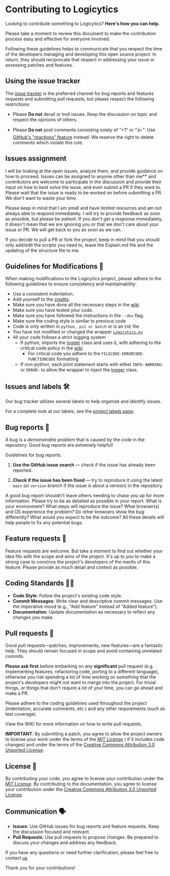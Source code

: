 # Contributing to Logicytics

Looking to contribute something to Logicytics? **Here's how you can help.**

Please take a moment to review this document to make the contribution
process easy and effective for everyone involved.

Following these guidelines helps to communicate that you respect the time of
the developers managing and developing this open source project. In return,
they should reciprocate that respect in addressing your issue or assessing
patches and features.

## Using the issue tracker

The [issue tracker](https://github.com/DefinetlyNotAI/Logicytics/issues) is
the preferred channel for bug reports and features requests
and submitting pull requests, but please respect the following
restrictions:

- Please **Do not** derail or troll issues. Keep the discussion on topic and
  respect the opinions of others.

- Please **Do not** post comments consisting solely of "+1" or "👍 ".
  Use [GitHub's "reactions" feature](https://blog.github.com/2016-03-10-add-reactions-to-pull-requests-issues-and-comments)
  instead. We reserve the right to delete comments which violate this rule.

## Issues assignment

I will be looking at the open issues, analyze them, and provide guidance on how to proceed.
Issues can be assigned to anyone other than me** and contributors are welcome
to participate in the discussion and provide their input on how to best solve the issue,
and even submit a PR if they want to.
Please wait that the issue is ready to be worked on before submitting a PR.
We don't want to waste your time.

Please keep in mind that I am small and have limited resources and am not always able to respond immediately.
I will try to provide feedback as soon as possible, but please be patient.
If you don't get a response immediately,
it doesn't mean that we are ignoring you or that we don't care about your issue or PR.
We will get back to you as soon as we can.

If you decide to pull a PR or fork the project, keep in mind that you should only add/edit the scripts you need to,
leave the Explain.md file and the updating of the structure file to me.

## Guidelines for Modifications 📃

When making modifications to the Logicytics project,
please adhere to the following guidelines to ensure consistency and maintainability:

- Use a consistent indentation.
- Add yourself to the [credits](CREDITS.md).
- Make sure you have done all the necessary steps in the [wiki](https://github.com/DefinetlyNotAI/Logicytics/wiki)
- Make sure you have tested your code.
- Make sure you have followed the instructions in the `--dev` flag.
- Make sure the coding style is similar to previous code
- Code is only written in `python, ps1 or batch` or is an `EXE` file
- You have not modified or changed the wrapper [`Logicytics.py`](CODE/Logicytics.py)
- All your code follows a strict logging system
  - If python, imports the [logger](CODE/__lib_log.py) class and uses it, with adhering to the critical code policy in the [wiki](https://github.com/DefinetlyNotAI/Logicytics/wiki)
    - For critical code you adhere to the `FILECODE-ERRORCODE-FUNCTIONCODE` formatting
  - If non-python, each print statement starts with either `INFO:` `WARNING:` or `ERROR:` to allow the wrapper to inject the [logger](CODE/__lib_log.py) class.


## Issues and labels 🛠️

Our bug tracker utilizes several labels to help organize and identify issues.

For a complete look at our labels, see the [project labels page](https://github.com/DefinetlyNotAI/Logicytics/labels).

## Bug reports 🐛

A bug is a _demonstrable problem_ that is caused by the code in the repository.
Good bug reports are extremely helpful!

Guidelines for bug reports:

1. **Use the GitHub issue search** &mdash; check if the issue has already been
   reported.

2. **Check if the issue has been fixed** &mdash; try to reproduce it using the
   latest `main` (or `version` branch if the issue is about a version) in the repository.

A good bug report shouldn't leave others needing to chase you up for more
information. Please try to be as detailed as possible in your report. What is
your environment? What steps will reproduce the issue? What browser(s) and OS
experience the problem? Do other browsers show the bug differently? What
would you expect to be the outcome? All these details will help people to fix
any potential bugs.

## Feature requests 🚀

Feature requests are welcome. But take a moment to find out whether your idea
fits with the scope and aims of the project. It's up to _you_ to make a strong
case to convince the project's developers of the merits of this feature. Please
provide as much detail and context as possible.

## Coding Standards 👨‍💻

- **Code Style**: Follow the project's existing code style.
- **Commit Messages**: Write clear and descriptive commit messages. Use the imperative mood (e.g., "Add feature" instead
  of "Added feature").
- **Documentation**: Update documentation as necessary to reflect any changes you make.

## Pull requests 📝

Good pull requests—patches, improvements, new features—are a fantastic
help. They should remain focused in scope and avoid containing unrelated
commits.

**Please ask first** before embarking on any **significant** pull request (e.g.
implementing features, refactoring code, porting to a different language),
otherwise you risk spending a lot of time working on something that the
project's developers might not want to merge into the project. For trivial
things, or things that don't require a lot of your time, you can go ahead and
make a PR.

Please adhere to the coding guidelines used throughout the
project (indentation, accurate comments, etc.) and any other requirements
(such as test coverage).

View the WiKi for more information on how to write pull requests.

**IMPORTANT**: By submitting a patch, you agree to allow the project owners to
license your work under the terms of the [MIT License](https://github.com/DefinetlyNotAI/Logicytics/blob/main/LICENSE) (
if it
includes code changes) and under the terms of the
[Creative Commons Attribution 3.0 Unported License](https://creativecommons.org/licenses/by/3.0/).

## License 📝

By contributing your code, you agree to license your contribution under
the [MIT License](https://github.com/DefinetlyNotAI/Logicytics/blob/main/LICENSE).
By contributing to the documentation, you agree to license your contribution under
the [Creative Commons Attribution 3.0 Unported License](https://creativecommons.org/licenses/by/3.0/).

## Communication 🗣️

- **Issues**: Use GitHub issues for bug reports and feature requests. Keep the discussion focused and relevant.
- **Pull Requests**: Use pull requests to propose changes. Be prepared to discuss your changes and address any feedback.

If you have any questions or need further clarification, please feel free to contact [us](mailto:Nirt_12023@outlook.com)

Thank you for your contributions!
